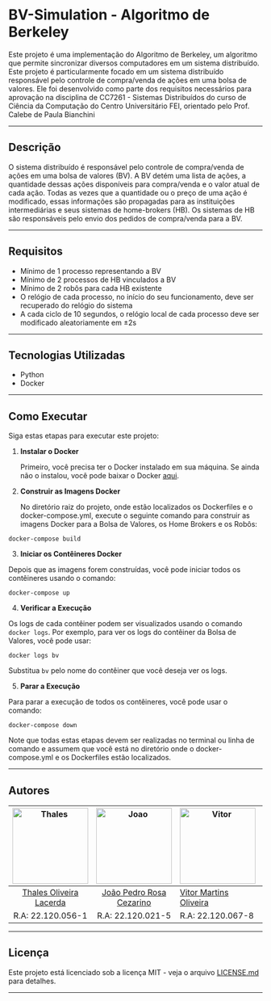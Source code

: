 # BV-Simulation - Algoritmo de Berkeley

Este projeto é uma implementação do Algoritmo de Berkeley, um algoritmo que permite sincronizar diversos computadores em um sistema distribuído. Este projeto é particularmente focado em um sistema distribuído responsável pelo controle de compra/venda de ações em uma bolsa de valores. Ele foi desenvolvido como parte dos requisitos necessários para aprovação na disciplina de CC7261 - Sistemas Distribuídos do curso de Ciência da Computação do Centro Universitário FEI, orientado pelo Prof. Calebe de Paula Bianchini

***
## Descrição

O sistema distribuído é responsável pelo controle de compra/venda de ações em uma bolsa de valores (BV). A BV detém uma lista de ações, a quantidade dessas ações disponíveis para compra/venda e o valor atual de cada ação. Todas as vezes que a quantidade ou o preço de uma ação é modificado, essas informações são propagadas para as instituições intermediárias e seus sistemas de home-brokers (HB). Os sistemas de HB são responsáveis pelo envio dos pedidos de compra/venda para a BV.

***
## Requisitos

- Mínimo de 1 processo representando a BV
- Mínimo de 2 processos de HB vinculados a BV
- Mínimo de 2 robôs para cada HB existente
- O relógio de cada processo, no início do seu funcionamento, deve ser recuperado do relógio do sistema
- A cada ciclo de 10 segundos, o relógio local de cada processo deve ser modificado aleatoriamente em ±2s
***
## Tecnologias Utilizadas

- Python
- Docker

***
## Como Executar

Siga estas etapas para executar este projeto:

1. **Instalar o Docker**

   Primeiro, você precisa ter o Docker instalado em sua máquina. Se ainda não o instalou, você pode baixar o Docker [aqui](https://www.docker.com/products/docker-desktop).

2. **Construir as Imagens Docker**

   No diretório raiz do projeto, onde estão localizados os Dockerfiles e o docker-compose.yml, execute o seguinte comando para construir as imagens Docker para a Bolsa de Valores, os Home Brokers e os Robôs:

```
docker-compose build
```

3. **Iniciar os Contêineres Docker**

Depois que as imagens forem construídas, você pode iniciar todos os contêineres usando o comando:

```
docker-compose up
```

4. **Verificar a Execução**

Os logs de cada contêiner podem ser visualizados usando o comando `docker logs`. Por exemplo, para ver os logs do contêiner da Bolsa de Valores, você pode usar:

```
docker logs bv
```

Substitua `bv` pelo nome do contêiner que você deseja ver os logs.

5. **Parar a Execução**

Para parar a execução de todos os contêineres, você pode usar o comando:

```
docker-compose down
```

Note que todas estas etapas devem ser realizadas no terminal ou linha de comando e assumem que você está no diretório onde o docker-compose.yml e os Dockerfiles estão localizados.

***
## Autores
| <img src="https://avatars.githubusercontent.com/u/63318165?v=4" alt="Thales" width="150"/> | <img src="https://avatars.githubusercontent.com/u/69048604?v=4" alt="Joao" width="150"/> | <img src="https://avatars.githubusercontent.com/u/65295232?v=4" alt="Vitor" width="150"/> | <img src="https://avatars.githubusercontent.com/u/72151253?v=4" alt="Hugo" width="150"/> |
|:-------------------------------------------------------------------------------------------:|:-------------------------------------------------------------------------------------------:|---------------------------------------------------------------------------------------------|--------------------------------------------------------------------------------------------|
| [Thales Oliveira Lacerda](https://github.com/LacThales)                                 | [João Pedro Rosa Cezarino](https://github.com/akajhon)                                      | [Vitor Martins Oliveira](https://github.com/vihmar)                                         | [Hugo Linhares Oliveira](https://github.com/hugolinhareso)                                       |
| R.A: 22.120.056-1                                                                          | R.A: 22.120.021-5                                                                           | R.A: 22.120.067-8                                                                           | R.A: 22.120.046-2                                                                          |
***

## Licença

Este projeto está licenciado sob a licença MIT - veja o arquivo [LICENSE.md](LICENSE.md) para detalhes.
***
